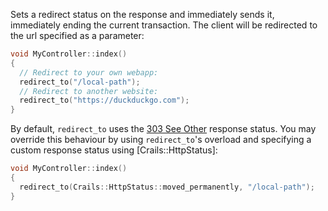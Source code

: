 Sets a redirect status on the response and immediately sends it, immediately ending the current transaction. The client will be redirected to the url specified as a parameter:

```c++
void MyController::index()
{
  // Redirect to your own webapp:
  redirect_to("/local-path");
  // Redirect to another website:
  redirect_to("https://duckduckgo.com");
}
```

By default, `redirect_to` uses the [303 See Other](https://developer.mozilla.org/en-US/docs/Web/HTTP/Status/303) response status. You may override this behaviour by using `redirect_to`'s overload and specifying a custom response status using [Crails::HttpStatus]:

```c++
void MyController::index()
{
  redirect_to(Crails::HttpStatus::moved_permanently, "/local-path");
}
```
